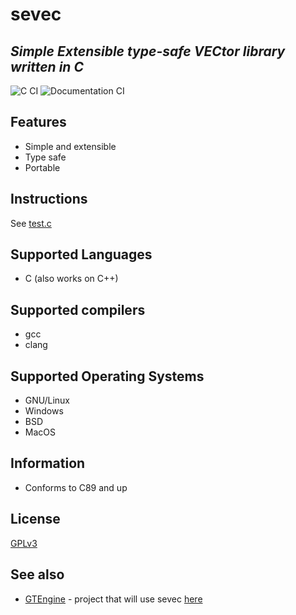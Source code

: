 # sevec
## _Simple Extensible type-safe VECtor library written in C_

![C CI](https://github.com/michaelskyf/sevec/actions/workflows/c.yml/badge.svg)
![Documentation CI](https://github.com/michaelskyf/sevec/actions/workflows/docs.yml/badge.svg)

## Features
- Simple and extensible
- Type safe
- Portable

## Instructions
See [test.c](tests/test.c)

## Supported Languages
- C (also works on C++)

## Supported compilers
- gcc
- clang

## Supported Operating Systems
- GNU/Linux
- Windows
- BSD
- MacOS

## Information
- Conforms to C89 and up

## License
[GPLv3](https://www.gnu.org/licenses/gpl-3.0.html)

## See also
- [GTEngine](https://github.com/michaelskyf/GTEngine) - project that will use sevec [here](https://github.com/michaelskyf/GTEngine/tree/master/lib)
